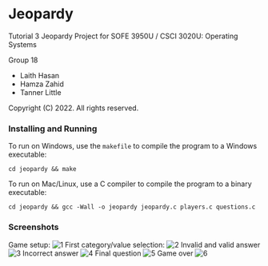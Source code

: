# Jeopardy

Tutorial 3 Jeopardy Project for SOFE 3950U / CSCI 3020U: Operating Systems

Group 18
- Laith Hasan
- Hamza Zahid
- Tanner Little

Copyright (C) 2022. All rights reserved.

### Installing and Running

To run on Windows, use the `makefile` to compile the program to a Windows executable:

```cd jeopardy && make```


To run on Mac/Linux, use a C compiler to compile the program to a binary executable:

```cd jeopardy && gcc -Wall -o jeopardy jeopardy.c players.c questions.c```

### Screenshots
Game setup:
![1](https://user-images.githubusercontent.com/80435162/154877983-536fb557-d631-46d6-bbd4-80d652730a1a.png)
First category/value selection:
![2](https://user-images.githubusercontent.com/80435162/154877985-aaf47958-1882-44bd-a82f-92c2e6de2fde.png)
Invalid and valid answer
![3](https://user-images.githubusercontent.com/80435162/154877982-71f5bf08-0387-4f4a-a467-863e012671d3.png)
Incorrect answer
![4](https://user-images.githubusercontent.com/80435162/154877980-42a91671-3c33-417d-a917-e2603c4f9728.png)
Final question
![5](https://user-images.githubusercontent.com/80435162/154877979-723d312d-d5b5-4184-9eaf-522c62f86228.png)
Game over
![6](https://user-images.githubusercontent.com/80435162/154877977-2f217758-0fb0-44da-8fa4-752326b887bd.png)

